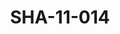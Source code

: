 ---
pid: SHA-11-014
title: SHA-11-014
language: en
collection: Sharhabil Ahmed
original_label: 
rights: Sharhabil Ahmed
location_of_original: Sharhabil Ahmed
photographer_or_studio: 
scanned_from: photograph 15.7 by 20.6
_date: '1966'
location: Ethiopia, Addis Ababa
description: Haile Selassie with Harambe band members Lucy Muro and Magdalene Anyango
additional_notes: 
permission_display: 'yes'
on_server: 'no'
on_website: 'no'
permalink: /archive/en/sha-11-014.html
layout: photo-page
---
